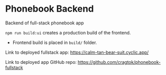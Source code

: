 # Phonebook Backend

Backend of full-stack phonebook app

`npm run build:ui` creates a production build of the frontend.
- Frontend build is placed in `build/` folder.

Link to deployed fullstack app:
https://calm-tan-bear-suit.cyclic.app/

Link to deployed app GitHub repo:
https://github.com/cragtok/phonebook-fullstack
